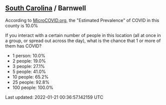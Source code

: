 
## [South Carolina](/united-states/south-carolina) / Barnwell

According to [MicroCOVID.org](http://microcovid.org),
the "Estimated Prevalence" of COVID in this county is 10.0%

If you interact with a certain number of people in this location
(all at once in a group, or spread out across the day), what is the chance that
1 or more of them has COVID?

- 1 person: 10.0%
- 2 people: 19.0%
- 3 people: 27.1%
- 5 people: 41.0%
- 10 people: 65.2%
- 25 people: 92.8%
- 100 people: 100.0%

Last updated: 2022-01-21 00:36:57.142159 UTC
